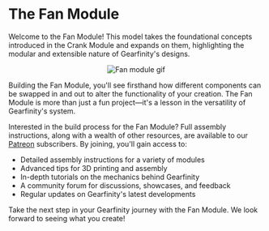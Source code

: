 # The Fan Module

Welcome to the Fan Module! This model takes the foundational concepts introduced in the Crank Module and expands on them, highlighting the modular and extensible nature of Gearfinity's designs.

<p align="center">
  <img src="https://github.com/gearfinity/gearfinity/assets/139299901/57cdc951-4365-4b97-bac8-096086f3b1e8" alt="Fan module gif"/>
</p>

Building the Fan Module, you'll see firsthand how different components can be swapped in and out to alter the functionality of your creation. The Fan Module is more than just a fun project—it's a lesson in the versatility of Gearfinity's system.

Interested in the build process for the Fan Module? Full assembly instructions, along with a wealth of other resources, are available to our [Patreon](LINK_TO_PATREON) subscribers. By joining, you'll gain access to:

- Detailed assembly instructions for a variety of modules
- Advanced tips for 3D printing and assembly
- In-depth tutorials on the mechanics behind Gearfinity
- A community forum for discussions, showcases, and feedback
- Regular updates on Gearfinity's latest developments

Take the next step in your Gearfinity journey with the Fan Module. We look forward to seeing what you create!
